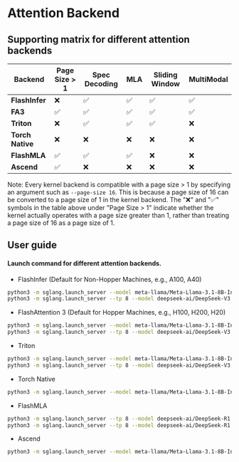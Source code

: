 # Attention Backend

## Supporting matrix for different attention backends

| **Backend**              | **Page Size > 1** | **Spec Decoding** | **MLA** | **Sliding Window** | **MultiModal** |
|--------------------------|-------------------|-------------------|---------|--------------------|----------------|
| **FlashInfer**           | ❌                | ✅                 | ✅      | ✅                 | ✅              |
| **FA3**                  | ✅                | ✅                 | ✅      | ✅                 | ✅              |
| **Triton**               | ❌                | ✅                 | ✅      | ✅                 | ❌              |
| **Torch Native**         | ❌                | ❌                 | ❌      | ❌                 | ❌              |
| **FlashMLA**             | ✅                | ✅                 | ✅      | ❌                 | ❌              |
| **Ascend**               | ✅                | ❌                 | ❌      | ❌                 | ❌              |

Note: Every kernel backend is compatible with a page size > 1 by specifying an argument such as `--page-size 16`.
This is because a page size of 16 can be converted to a page size of 1 in the kernel backend.
The "❌" and "✅" symbols in the table above under "Page Size > 1" indicate whether the kernel actually operates with a page size greater than 1, rather than treating a page size of 16 as a page size of 1.

## User guide

#### Launch command for different attention backends.

- FlashInfer (Default for Non-Hopper Machines, e.g., A100, A40)
```bash
python3 -m sglang.launch_server --model meta-llama/Meta-Llama-3.1-8B-Instruct --attention-backend flashinfer
python3 -m sglang.launch_server --tp 8 --model deepseek-ai/DeepSeek-V3 --attention-backend flashinfer --trust-remote-code
```

- FlashAttention 3 (Default for Hopper Machines, e.g., H100, H200, H20)
```bash
python3 -m sglang.launch_server --model meta-llama/Meta-Llama-3.1-8B-Instruct --attention-backend fa3
python3 -m sglang.launch_server --tp 8 --model deepseek-ai/DeepSeek-V3 --trust-remote-code --attention-backend fa3
```

- Triton
```bash
python3 -m sglang.launch_server --model meta-llama/Meta-Llama-3.1-8B-Instruct --attention-backend triton
python3 -m sglang.launch_server --tp 8 --model deepseek-ai/DeepSeek-V3 --attention-backend triton --trust-remote-code
```

- Torch Native
```bash
python3 -m sglang.launch_server --model meta-llama/Meta-Llama-3.1-8B-Instruct --attention-backend torch_native
```

- FlashMLA
```bash
python3 -m sglang.launch_server --tp 8 --model deepseek-ai/DeepSeek-R1 --attention-backend flashmla --trust-remote-code
python3 -m sglang.launch_server --tp 8 --model deepseek-ai/DeepSeek-R1 --attention-backend flashmla --kv-cache-dtype fp8_e4m3 --trust-remote-code
```

- Ascend
```bash
python3 -m sglang.launch_server --model meta-llama/Meta-Llama-3.1-8B-Instruct --attention-backend ascend
```
